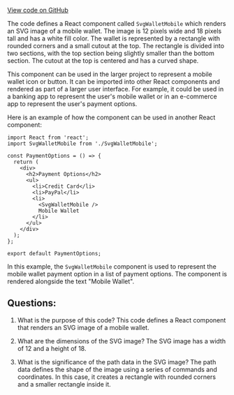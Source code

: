 [View code on GitHub](https://github.com/ergoplatform/ergoweb/components/icons/WalletMobile.js)

The code defines a React component called `SvgWalletMobile` which renders an SVG image of a mobile wallet. The image is 12 pixels wide and 18 pixels tall and has a white fill color. The wallet is represented by a rectangle with rounded corners and a small cutout at the top. The rectangle is divided into two sections, with the top section being slightly smaller than the bottom section. The cutout at the top is centered and has a curved shape. 

This component can be used in the larger project to represent a mobile wallet icon or button. It can be imported into other React components and rendered as part of a larger user interface. For example, it could be used in a banking app to represent the user's mobile wallet or in an e-commerce app to represent the user's payment options. 

Here is an example of how the component can be used in another React component:

```
import React from 'react';
import SvgWalletMobile from './SvgWalletMobile';

const PaymentOptions = () => {
  return (
    <div>
      <h2>Payment Options</h2>
      <ul>
        <li>Credit Card</li>
        <li>PayPal</li>
        <li>
          <SvgWalletMobile />
          Mobile Wallet
        </li>
      </ul>
    </div>
  );
};

export default PaymentOptions;
```

In this example, the `SvgWalletMobile` component is used to represent the mobile wallet payment option in a list of payment options. The component is rendered alongside the text "Mobile Wallet".
## Questions: 
 1. What is the purpose of this code?
   This code defines a React component that renders an SVG image of a mobile wallet.

2. What are the dimensions of the SVG image?
   The SVG image has a width of 12 and a height of 18.

3. What is the significance of the path data in the SVG image?
   The path data defines the shape of the image using a series of commands and coordinates. In this case, it creates a rectangle with rounded corners and a smaller rectangle inside it.